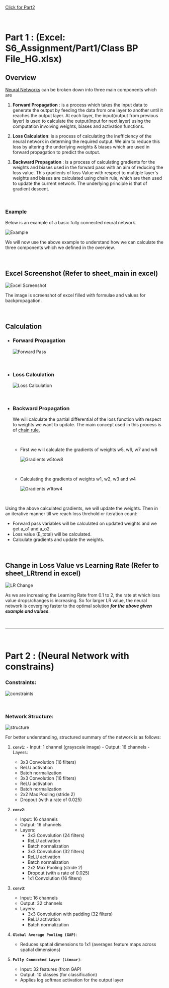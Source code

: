 [Click for Part2](https://github.com/gharshit/ERA_V2/edit/main/S6_Assignment/README.md#part-2--neural-network-with-constrains)

<br>

# Part 1 : (Excel: S6_Assignment/Part1/Class BP File_HG.xlsx)

## Overview

[Neural Networks](https://en.wikipedia.org/wiki/Neural_network_(machine_learning)) can be broken down into three main components which are

1. **Forward Propagation** : is a process which takes the input data to generate the output by feeding the data from one layer to another until it reaches the output layer. At each layer, the input(output from previous layer) is used to calculate the output(input for next layer) using the computation involving weights, biases and activation functions.

2. **Loss Calculation**: is a process of calculating the inefficiency of the neural network in determing the required output. We aim to reduce this loss by altering the underlying weights & biases which are used in forward propagation to predict the output.

3. **Backward Propagation** : is a process of calculating gradients for the weights and biases used in the forward pass with an aim of reducing the loss value. This gradients of loss Value with respect to multiple layer's weights and biases are calculated using chain rule, which are then used to update the current network. The underlying principle is that of gradient descent.

<br>

### Example

Below is an example of a basic fully connected neural network.


![Example](https://github.com/gharshit/ERA_V2/assets/19635712/1231dc8a-80de-430e-bdad-3d8fd6c26d58)



We will now use the above example to understand how we can calculate the three components which we defined in the overview.

<br>


## Excel Screenshot (Refer to sheet_main in excel) 
![Excel Screenshot](https://github.com/gharshit/ERA_V2/assets/19635712/983e17e7-eebe-4216-b9d7-b0bb843c35d7)

The image is screenshot of excel filled with formulae and values for backpropagation.

<br>

## Calculation

- ### **Forward Propagation**

   ![Forward Pass](https://github.com/gharshit/ERA_V2/assets/19635712/3ae6ac05-5ce6-45e1-aaed-4c6a2e0b1e20)


<br>

- ### **Loss Calculation**

   ![Loss Calculation](https://github.com/gharshit/ERA_V2/assets/19635712/730a6d96-2c67-4047-90bb-7518f300cc9f)


<br>

- ### **Backward Propagation**
    We will calculate the partial differential of the loss function with respect to weights we want to update. The main concept used in this process is of [chain rule.](https://en.wikipedia.org/wiki/Chain_rule)

    <br>

   - First we will calculate the gradients of weights w5, w6, w7 and w8

     ![Gradients w5tow8](https://github.com/gharshit/ERA_V2/assets/19635712/2fc9d014-cf3a-4543-a147-373df15855ed)


     <br>


   - Calculating the gradients of weights w1, w2, w3 and w4

     ![Gradients w1tow4](https://github.com/gharshit/ERA_V2/assets/19635712/60627b05-3ef8-44a4-9ce2-ec57e409e905)




<br>

Using the above calculated gradients, we will update the weights. Then in an iterative manner till we reach loss threhold or iteration count:
  - Forward pass variables will be calculated on updated weights and we get a_o1 and a_o2.
  - Loss value (E_total) will be calculated.
  - Calculate gradients and update the weights.


<br>

## Change in Loss Value vs Learning Rate (Refer to sheet_LRtrend in excel) 
![LR Change](https://github.com/gharshit/ERA_V2/assets/19635712/5decbb38-3ec7-49d2-9353-9f5d0401d9d6)

As we are increasing the Learning Rate from 0.1 to 2, the rate at which loss value drops/changes is increasing. So for larger LR value, the neural network is coverging faster to the optimal solution ***for the above given example and values***.


<br>

---

<br>


# Part 2 : (Neural Network with constrains)

### Constraints:

   ![constraints](https://github.com/gharshit/ERA_V2/assets/19635712/b9d28a28-9190-4bb7-b49d-3b2a3437625a)

<br>


### Network Structure:

   ![structure](https://github.com/gharshit/ERA_V2/assets/19635712/41b6eb64-7c2f-4d33-86b0-66a84480e985)

   For better understanding, structured summary of the network is as follows:
   1. **`conv1`**:
    - Input: 1 channel (grayscale image)
    - Output: 16 channels
    - Layers:
        - 3x3 Convolution (16 filters)
        - ReLU activation
        - Batch normalization
        - 3x3 Convolution (16 filters)
        - ReLU activation
        - Batch normalization
        - 2x2 Max Pooling (stride 2)
        - Dropout (with a rate of 0.025)

2. **`conv2`**:
    - Input: 16 channels
    - Output: 16 channels
    - Layers:
        - 3x3 Convolution (24 filters)
        - ReLU activation
        - Batch normalization
        - 3x3 Convolution (32 filters)
        - ReLU activation
        - Batch normalization
        - 2x2 Max Pooling (stride 2)
        - Dropout (with a rate of 0.025)
        - 1x1 Convolution (16 filters)   

3. **`conv3`**:
    - Input: 16 channels
    - Output: 32 channels
    - Layers:
        - 3x3 Convolution with padding (32 filters)
        - ReLU activation
        - Batch normalization

4. **`Global Average Pooling (GAP)`**:
    - Reduces spatial dimensions to 1x1 (averages feature maps across spatial dimensions)

5. **`Fully Connected Layer (Linear)`**:
    - Input: 32 features (from GAP)
    - Output: 10 classes (for classification)
    - Applies log softmax activation for the output layer



